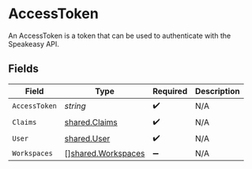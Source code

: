 # AccessToken

An AccessToken is a token that can be used to authenticate with the Speakeasy API.


## Fields

| Field                                                           | Type                                                            | Required                                                        | Description                                                     |
| --------------------------------------------------------------- | --------------------------------------------------------------- | --------------------------------------------------------------- | --------------------------------------------------------------- |
| `AccessToken`                                                   | *string*                                                        | :heavy_check_mark:                                              | N/A                                                             |
| `Claims`                                                        | [shared.Claims](../../../pkg/models/shared/claims.md)           | :heavy_check_mark:                                              | N/A                                                             |
| `User`                                                          | [shared.User](../../../pkg/models/shared/user.md)               | :heavy_check_mark:                                              | N/A                                                             |
| `Workspaces`                                                    | [][shared.Workspaces](../../../pkg/models/shared/workspaces.md) | :heavy_minus_sign:                                              | N/A                                                             |